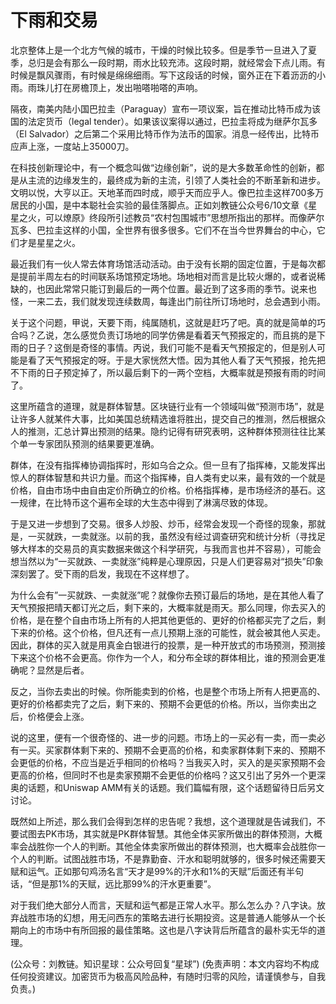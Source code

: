 # 下雨和交易

北京整体上是一个北方气候的城市，干燥的时候比较多。但是季节一旦进入了夏季，总归是会有那么一段时期，雨水比较充沛。这段时期，就经常会下点儿雨。有时候是飘风骤雨，有时候是绵绵细雨。写下这段话的时候，窗外正在下着沥沥的小雨。雨珠儿打在房檐顶上，发出啪嗒啪嗒的声响。

隔夜，南美内陆小国巴拉圭（Paraguay）宣布一项议案，旨在推动比特币成为该国的法定货币（legal tender）。如果该议案得以通过，巴拉圭将成为继萨尔瓦多（El Salvador）之后第二个采用比特币作为法币的国家。消息一经传出，比特币应声上涨，一度站上35000刀。

在科技创新理论中，有一个概念叫做“边缘创新”，说的是大多数革命性的创新，都是从主流的边缘发生的，最终成为新的主流，引领了人类社会的不断革新和进步。文明以悦，大亨以正。天地革而四时成，顺乎天而应乎人。像巴拉圭这样700多万居民的小国，是中本聪社会实验的最佳落脚点。正如刘教链公众号6/10文章《星星之火，可以燎原》终段所引述教员“农村包围城市”思想所指出的那样。而像萨尔瓦多、巴拉圭这样的小国，全世界有很多很多。它们不在当今世界舞台的中心，它们才是星星之火。

最近我们有一伙人常去体育场馆活动活动。由于没有长期的固定位置，于是每次都是提前半周左右的时间联系场馆预定场地。场地相对而言是比较火爆的，或者说稀缺的，也因此常常只能订到最后的一两个位置。最近到了这多雨的季节。说来也怪，一来二去，我们就发现连续数周，每逢出门前往所订场地时，总会遇到小雨。

关于这个问题，甲说，天要下雨，纯属随机，这就是赶巧了吧。真的就是简单的巧合吗？乙说，怎么感觉负责订场地的同学仿佛是看着天气预报定的，而且挑的是下雨的日子？这倒是奇怪的事情。丙说，我们可能不是看天气预报定的，但是别人可能是看了天气预报定的呀。于是大家恍然大悟。因为其他人看了天气预报，抢先把不下雨的日子预定掉了，所以最后剩下的一两个空档，大概率就是预报有雨的时间了。

这里所蕴含的道理，就是群体智慧。区块链行业有一个领域叫做“预测市场”，就是让许多人就某件大事，比如美国总统精选谁将胜出，提交自己的推测，然后根据众人的推测，汇总计算出预测的结果。隐约记得有研究表明，这种群体预测往往比某个单一专家团队预测的结果要更准确。

群体，在没有指挥棒协调指挥时，形如乌合之众。但一旦有了指挥棒，又能发挥出惊人的群体智慧和共识力量。而这个指挥棒，自人类有史以来，最有效的一个就是价格，自由市场中由自由定价所确立的价格。价格指挥棒，是市场经济的基石。这一规律，在比特币这个遍布全球的大生态中得到了淋漓尽致的体现。

于是又进一步想到了交易。很多人炒股、炒币，经常会发现一个奇怪的现象，那就是，一买就跌，一卖就涨。以前的我，虽然没有经过调查研究和统计分析（寻找足够大样本的交易员的真实数据来做这个科学研究，与我而言也并不容易），可能会想当然以为“一买就跌、一卖就涨”纯粹是心理原因，只是人们更容易对“损失”印象深刻罢了。受下雨的启发，我现在不这样想了。

为什么会有”一买就跌、一卖就涨”呢？就像你去预订最后的场地，是在其他人看了天气预报把晴天都订光之后，剩下来的，大概率就是雨天。那么同理，你去买入的价格，是在整个自由市场上所有的人把其他更低的、更好的价格都买完了之后，剩下来的价格。这个价格，但凡还有一点儿预期上涨的可能性，就会被其他人买走。因此，群体的买入就是用真金白银进行的投票，是一种开放式的市场预测，预测接下来这个价格不会更高。你作为一个人，和分布全球的群体相比，谁的预测会更准确呢？显然是后者。

反之，当你去卖出的时候。你所能卖到的价格，也是整个市场上所有人把更高的、更好的价格都卖完了之后，剩下来的、预期不会更低的价格。所以，当你卖出之后，价格便会上涨。

说的这里，便有一个很奇怪的、进一步的问题。市场上的一买必有一卖，而一卖必有一买。买家群体剩下来的、预期不会更高的价格，和卖家群体剩下来的、预期不会更低的价格，不应当是近乎相同的价格吗？当我买入时，买入的是买家预期不会更高的价格，但同时不也是卖家预期不会更低的价格吗？这又引出了另外一个更深奥的话题，和Uniswap AMM有关的话题。我们篇幅有限，这个话题留待日后另文讨论。

既然如上所述，那么我们会得到怎样的忠告呢？我想，这个道理就是告诫我们，不要试图去PK市场，其实就是PK群体智慧。其他全体买家所做出的群体预测，大概率会战胜你一个人的判断。其他全体卖家所做出的群体预测，也大概率会战胜你一个人的判断。试图战胜市场，不是靠勤奋、汗水和聪明就够的，很多时候还需要天赋和运气。正如那句鸡汤名言“天才是99%的汗水和1%的天赋”后面还有半句话，“但是那1%的天赋，远比那99%的汗水更重要”。

对于我们绝大部分人而言，天赋和运气都是正常人水平。那么怎么办？八字诀。放弃战胜市场的幻想，用无问西东的策略去进行长期投资。这是普通人能够从一个长期向上的市场中有所回报的最佳策略。这也是八字诀背后所蕴含的最朴实无华的道理。

(公众号：刘教链。知识星球：公众号回复“星球”)
(免责声明：本文内容均不构成任何投资建议。加密货币为极高风险品种，有随时归零的风险，请谨慎参与，自我负责。)
